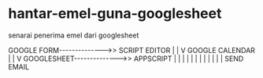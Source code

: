 # hantar-emel-guna-googlesheet
senarai penerima emel dari googlesheet


GOOGLE FORM-------------->> SCRIPT EDITOR
                               |
                               |
                               V
                         GOOGLE CALENDAR
                               |
                               |
                               V
GOOGLESHEET-------------->> APPSCRIPT
     |                       |
      |                    |
        |               |
          |           |
            |       |
              |   |
             SEND EMAIL
